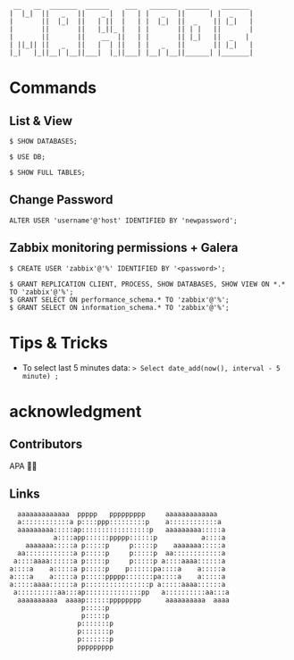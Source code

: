 ```
 __   __  _______  ______    ___   _______  ______   _______ 
|  |_|  ||   _   ||    _ |  |   | |   _   ||      | |  _    |
|       ||  |_|  ||   | ||  |   | |  |_|  ||  _    || |_|   |
|       ||       ||   |_||_ |   | |       || | |   ||       |
|       ||       ||    __  ||   | |       || |_|   ||  _   | 
| ||_|| ||   _   ||   |  | ||   | |   _   ||       || |_|   |
|_|   |_||__| |__||___|  |_||___| |__| |__||______| |_______|
```

# Commands
## List & View

```
$ SHOW DATABASES;
```

```
$ USE DB;
```

```
$ SHOW FULL TABLES;
```

## Change Password
```
ALTER USER 'username'@'host' IDENTIFIED BY 'newpassword';
```


## Zabbix monitoring permissions + Galera

```
$ CREATE USER 'zabbix'@'%' IDENTIFIED BY '<password>';

$ GRANT REPLICATION CLIENT, PROCESS, SHOW DATABASES, SHOW VIEW ON *.* TO 'zabbix'@'%';
$ GRANT SELECT ON performance_schema.* TO 'zabbix'@'%';
$ GRANT SELECT ON information_schema.* TO 'zabbix'@'%';
```

# Tips & Tricks
- To select last 5 minutes data: ``` > Select date_add(now(), interval - 5 minute) ; ```

# acknowledgment
## Contributors

APA 🖖🏻

## Links

```                                                                                
  aaaaaaaaaaaaa  ppppp   ppppppppp     aaaaaaaaaaaaa   
  a::::::::::::a p::::ppp:::::::::p    a::::::::::::a  
  aaaaaaaaa:::::ap:::::::::::::::::p   aaaaaaaaa:::::a 
           a::::app::::::ppppp::::::p           a::::a 
    aaaaaaa:::::a p:::::p     p:::::p    aaaaaaa:::::a 
  aa::::::::::::a p:::::p     p:::::p  aa::::::::::::a 
 a::::aaaa::::::a p:::::p     p:::::p a::::aaaa::::::a 
a::::a    a:::::a p:::::p    p::::::pa::::a    a:::::a 
a::::a    a:::::a p:::::ppppp:::::::pa::::a    a:::::a 
a:::::aaaa::::::a p::::::::::::::::p a:::::aaaa::::::a 
 a::::::::::aa:::ap::::::::::::::pp   a::::::::::aa:::a
  aaaaaaaaaa  aaaap::::::pppppppp      aaaaaaaaaa  aaaa
                  p:::::p                              
                  p:::::p                              
                 p:::::::p                             
                 p:::::::p                             
                 p:::::::p                             
                 ppppppppp                                                        
```